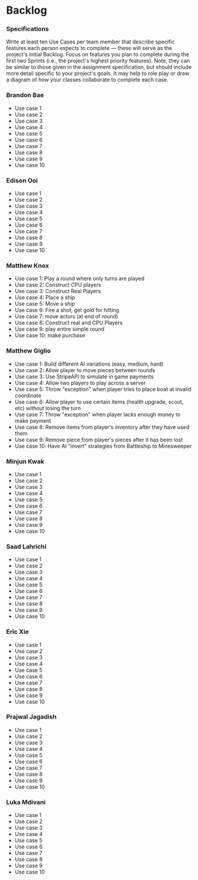 # Backlog

### Specifications

Write at least ten Use Cases per team member that describe specific features each person expects to complete — these will serve as the project's initial Backlog. Focus on features you plan to complete during the first two Sprints (i.e., the project's highest priority features). Note, they can be similar to those given in the assignment specification, but should include more detail specific to your project's goals. It may help to role play or draw a diagram of how your classes collaborate to complete each case.

### Brandon Bae

* Use case 1
* Use case 2
* Use case 3
* Use case 4
* Use case 5
* Use case 6
* Use case 7
* Use case 8
* Use case 9
* Use case 10

### Edison Ooi

* Use case 1
* Use case 2
* Use case 3
* Use case 4
* Use case 5
* Use case 6
* Use case 7
* Use case 8
* Use case 9
* Use case 10

### Matthew Knox

* Use case 1: Play a round where only turns are played
* Use case 2: Construct CPU players 
* Use case 3: Construct Real Players
* Use case 4: Place a ship
* Use case 5: Move a ship
* Use case 6: Fire a shot, get gold for hitting
* Use case 7: move actors (at end of round)
* Use case 8: Construct real and CPU Players
* Use case 9: play entire simple round
* Use case 10: make purchase

### Matthew Giglio

* Use case 1: Build different AI variations (easy, medium, hard)
* Use case 2: Allow player to move pieces between rounds
* Use case 3: Use StripeAPI to simulate in game payments
* Use case 4: Allow two players to play across a server
* Use case 5: Throw "exception" when player tries to place boat at invalid coordinate
* Use case 6: Allow player to use certain items (health upgrade, scout, etc) without losing the turn
* Use case 7: Throw "exception" when player lacks enough money to make payment
* Use case 8: Remove items from player's inventory after they have used them
* Use case 9: Remove piece from player's pieces after it has been lost
* Use case 10: Have AI "invert" strategies from Battleship to Minesweeper

### Minjun Kwak

* Use case 1
* Use case 2
* Use case 3
* Use case 4
* Use case 5
* Use case 6
* Use case 7
* Use case 8
* Use case 9
* Use case 10

### Saad Lahrichi

* Use case 1
* Use case 2
* Use case 3
* Use case 4
* Use case 5
* Use case 6
* Use case 7
* Use case 8
* Use case 9
* Use case 10

### Eric Xie

* Use case 1
* Use case 2
* Use case 3
* Use case 4
* Use case 5
* Use case 6
* Use case 7
* Use case 8
* Use case 9
* Use case 10

### Prajwal Jagadish

* Use case 1
* Use case 2
* Use case 3
* Use case 4
* Use case 5
* Use case 6
* Use case 7
* Use case 8
* Use case 9
* Use case 10

### Luka Mdivani

* Use case 1
* Use case 2
* Use case 3
* Use case 4
* Use case 5
* Use case 6
* Use case 7
* Use case 8
* Use case 9
* Use case 10
